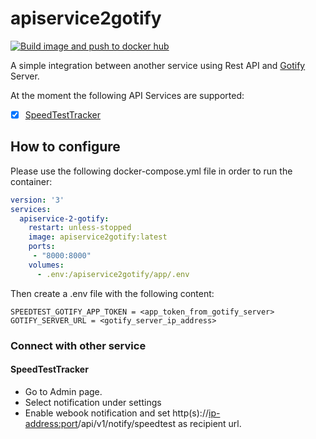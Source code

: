 # apiservice2gotify

[![Build image and push to docker hub](https://github.com/PascalRomb/apiservice2gotify/actions/workflows/release.yml/badge.svg)](https://github.com/PascalRomb/apiservice2gotify/actions/workflows/release.yml)

A simple integration between another service using Rest API and [Gotify](https://gotify.net) Server.

At the moment the following API Services are supported:
- [X] [SpeedTestTracker](https://docs.speedtest-tracker.dev)


## How to configure
Please use the following docker-compose.yml file in order to run the container:
```yml
version: '3'
services:
  apiservice-2-gotify:
    restart: unless-stopped
    image: apiservice2gotify:latest
    ports: 
     - "8000:8000"
    volumes:
      - .env:/apiservice2gotify/app/.env
```

Then create a .env file with the following content:
```
SPEEDTEST_GOTIFY_APP_TOKEN = <app_token_from_gotify_server>
GOTIFY_SERVER_URL = <gotify_server_ip_address>
```

### Connect with other service
#### SpeedTestTracker
* Go to Admin page.
* Select notification under settings
* Enable webook notification and set http(s)://<ip-address:port>/api/v1/notify/speedtest as recipient url.
